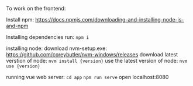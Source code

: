 To work on the frontend:

Install npm: https://docs.npmjs.com/downloading-and-installing-node-js-and-npm

Installing dependencies run: `npm i`

installing node:
    download nvm-setup.exe: https://github.com/coreybutler/nvm-windows/releases
    download latest verstion of node: `nvm install {version}`
    use the latest version of node: `nvm use {version}`

running vue web server:
    `cd app`
    `npm run serve`
    open localhost:8080